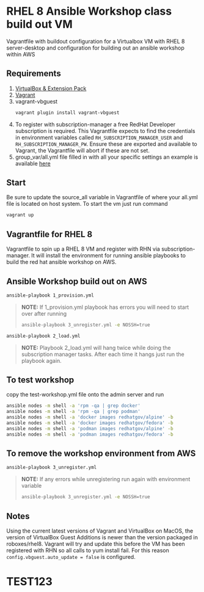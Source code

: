 # RHEL 8 Ansible Workshop class build out VM

Vagrantfile with buildout configuration for a Virtualbox VM with RHEL 8 server-desktop and configuration for building out an ansible workshop within AWS

## Requirements
1. [VirtualBox & Extension Pack](https://www.virtualbox.org/)
1. [Vagrant](https://www.vagrantup.com/)
1. vagrant-vbguest
    ```sh
    vagrant plugin install vagrant-vbguest 
    ```
1. To register with subscription-manager a free RedHat Developer subscription is required. This Vagrantfile expects to find the credentials in environment variables called `RH_SUBSCRIPTION_MANAGER_USER` and `RH_SUBSCRIPTION_MANAGER_PW`. Ensure these are exported and available to Vagrant, the Vagrantfile will abort if these are not set. 
1. group_var/all.yml file filled in with all your specific settings an example is available [here](https://github.com/RedHatGov/redhatgov.workshops/blob/master/ansible_tower_aws/group_vars/all_example.yml)

## Start
Be sure to update the source_all variable in Vagrantfile of where your all.yml file is located on host system.
To start the vm just run command
```sh
vagrant up
```

## Vagrantfile for RHEL 8

Vagrantfile to spin up a RHEL 8 VM and register with RHN via subscription-manager. It will install the environment for running ansible playbooks to build the red hat ansible workshop on AWS.


## Ansible Workshop build out on AWS
```sh
ansible-playbook 1_provision.yml
```

>__NOTE:__ If 1_provision.yml playbook has errors you will need to start over after running 
>```sh
>ansible-playbook 3_unregister.yml -e NOSSH=true
>```

```sh
ansible-playbook 2_load.yml
```
>__NOTE:__  Playbook 2_load.yml will hang twice while doing the subscription manager tasks. After each time it hangs just run the playbook again.

## To test workshop
copy the test-workshop.yml file onto the admin server and run
```sh
ansible nodes -m shell -a 'rpm -qa | grep docker'
ansible nodes -m shell -a 'rpm -qa | grep podman'
ansible nodes -m shell -a 'docker images redhatgov/alpine' -b 
ansible nodes -m shell -a 'docker images redhatgov/fedora' -b
ansible nodes -m shell -a 'podman images redhatgov/alpine' -b 
ansible nodes -m shell -a 'podman images redhatgov/fedora' -b
```

## To remove the workshop environment from AWS
```sh
ansible-playbook 3_unregister.yml
```
> __NOTE:__ If any errors while unregistering run again with environment variable
>```sh
>ansible-playbook 3_unregister.yml -e NOSSH=true
>```

## Notes

Using the current latest versions of Vagrant and VirtualBox on MacOS, the version of VirtualBox Guest Additions is newer than the version packaged in roboxes/rhel8. Vagrant will try and update this before the VM has been registered with RHN so all calls to yum install fail. For this reason `config.vbguest.auto_update = false` is configured.

# TEST123